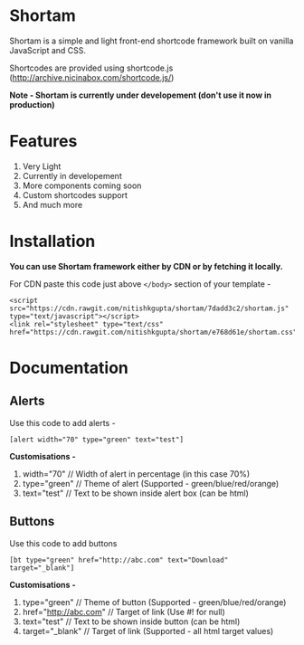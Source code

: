 # Shortam
Shortam is a simple and light front-end shortcode framework built on vanilla JavaScript and CSS. 

Shortcodes are provided using shortcode.js (http://archive.nicinabox.com/shortcode.js/)

<b>Note - Shortam is currently under developement (don't use it now in production)</b>

# Features
1) Very Light
2) Currently in developement
3) More components coming soon
4) Custom shortcodes support
5) And much more

# Installation

<b>You can use Shortam framework either by CDN or by fetching it locally.</b>

For CDN paste this code just above ```</body>``` section of your template - 

```
<script src="https://cdn.rawgit.com/nitishkgupta/shortam/7dadd3c2/shortam.js" type="text/javascript"></script>
<link rel="stylesheet" type="text/css" href="https://cdn.rawgit.com/nitishkgupta/shortam/e768d61e/shortam.css"/>
```

# Documentation

## Alerts

Use this code to add alerts -

```
[alert width="70" type="green" text="test"]
```

<B>Customisations -</b>

1) width="70" // Width of alert in percentage (in this case 70%)
2) type="green" // Theme of alert (Supported - green/blue/red/orange)
3) text="test" // Text to be shown inside alert box (can be html)

## Buttons

Use this code to add buttons

```
[bt type="green" href="http://abc.com" text="Download" target="_blank"]
```
<B>Customisations -</b>

1) type="green" // Theme of button (Supported - green/blue/red/orange)
2) href="http://abc.com" // Target of link (Use #! for null)
3) text="test" // Text to be shown inside button (can be html)
4) target="_blank" // Target of link (Supported - all html target values)
